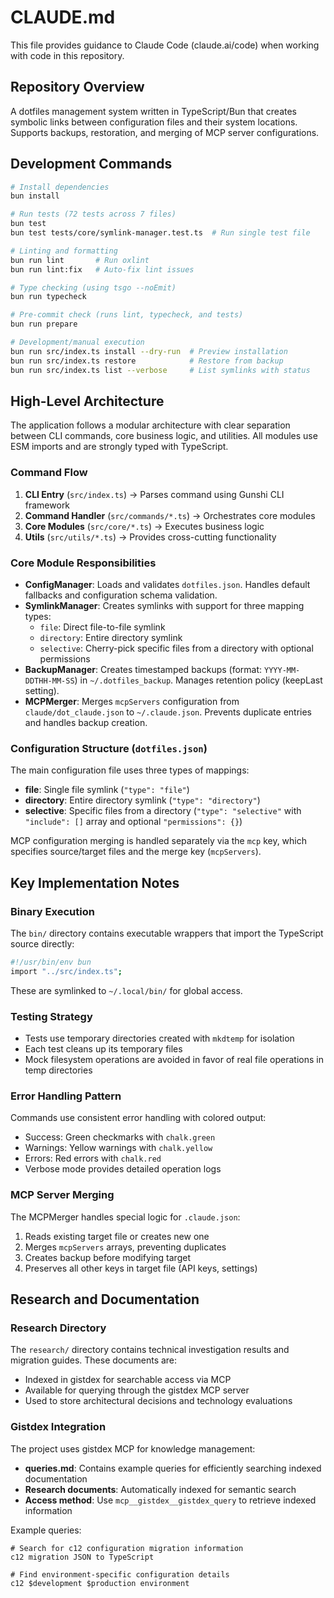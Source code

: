 # CLAUDE.md

This file provides guidance to Claude Code (claude.ai/code) when working with code in this repository.

## Repository Overview

A dotfiles management system written in TypeScript/Bun that creates symbolic links between configuration files and their system locations. Supports backups, restoration, and merging of MCP server configurations.

## Development Commands

```bash
# Install dependencies
bun install

# Run tests (72 tests across 7 files)
bun test
bun test tests/core/symlink-manager.test.ts  # Run single test file

# Linting and formatting
bun run lint       # Run oxlint
bun run lint:fix   # Auto-fix lint issues

# Type checking (using tsgo --noEmit)
bun run typecheck

# Pre-commit check (runs lint, typecheck, and tests)
bun run prepare

# Development/manual execution
bun run src/index.ts install --dry-run  # Preview installation
bun run src/index.ts restore            # Restore from backup
bun run src/index.ts list --verbose     # List symlinks with status
```

## High-Level Architecture

The application follows a modular architecture with clear separation between CLI commands, core business logic, and utilities. All modules use ESM imports and are strongly typed with TypeScript.

### Command Flow

1. **CLI Entry** (`src/index.ts`) → Parses command using Gunshi CLI framework
2. **Command Handler** (`src/commands/*.ts`) → Orchestrates core modules
3. **Core Modules** (`src/core/*.ts`) → Executes business logic
4. **Utils** (`src/utils/*.ts`) → Provides cross-cutting functionality

### Core Module Responsibilities

- **ConfigManager**: Loads and validates `dotfiles.json`. Handles default fallbacks and configuration schema validation.
- **SymlinkManager**: Creates symlinks with support for three mapping types:
  - `file`: Direct file-to-file symlink
  - `directory`: Entire directory symlink
  - `selective`: Cherry-pick specific files from a directory with optional permissions
- **BackupManager**: Creates timestamped backups (format: `YYYY-MM-DDTHH-MM-SS`) in `~/.dotfiles_backup`. Manages retention policy (keepLast setting).
- **MCPMerger**: Merges `mcpServers` configuration from `claude/dot_claude.json` to `~/.claude.json`. Prevents duplicate entries and handles backup creation.

### Configuration Structure (`dotfiles.json`)

The main configuration file uses three types of mappings:

- **file**: Single file symlink (`"type": "file"`)
- **directory**: Entire directory symlink (`"type": "directory"`)
- **selective**: Specific files from a directory (`"type": "selective"` with `"include": []` array and optional `"permissions": {}`)

MCP configuration merging is handled separately via the `mcp` key, which specifies source/target files and the merge key (`mcpServers`).

## Key Implementation Notes

### Binary Execution

The `bin/` directory contains executable wrappers that import the TypeScript source directly:

```bash
#!/usr/bin/env bun
import "../src/index.ts";
```

These are symlinked to `~/.local/bin/` for global access.

### Testing Strategy

- Tests use temporary directories created with `mkdtemp` for isolation
- Each test cleans up its temporary files
- Mock filesystem operations are avoided in favor of real file operations in temp directories

### Error Handling Pattern

Commands use consistent error handling with colored output:

- Success: Green checkmarks with `chalk.green`
- Warnings: Yellow warnings with `chalk.yellow`
- Errors: Red errors with `chalk.red`
- Verbose mode provides detailed operation logs

### MCP Server Merging

The MCPMerger handles special logic for `.claude.json`:

1. Reads existing target file or creates new one
2. Merges `mcpServers` arrays, preventing duplicates
3. Creates backup before modifying target
4. Preserves all other keys in target file (API keys, settings)

## Research and Documentation

### Research Directory

The `research/` directory contains technical investigation results and migration guides. These documents are:
- Indexed in gistdex for searchable access via MCP
- Available for querying through the gistdex MCP server
- Used to store architectural decisions and technology evaluations

### Gistdex Integration

The project uses gistdex MCP for knowledge management:
- **queries.md**: Contains example queries for efficiently searching indexed documentation
- **Research documents**: Automatically indexed for semantic search
- **Access method**: Use `mcp__gistdex__gistdex_query` to retrieve indexed information

Example queries:
```
# Search for c12 configuration migration information
c12 migration JSON to TypeScript

# Find environment-specific configuration details
c12 $development $production environment
```
